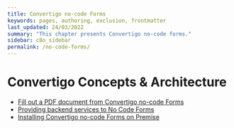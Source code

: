 ```yaml
---
title: Convertigo no-code Forms
keywords: pages, authoring, exclusion, frontmatter
last_updated: 24/03/2022
summary: "This chapter presents Convertigo no-code forms."
sidebar: c8o_sidebar
permalink: /no-code-forms/
---
```

# Convertigo Concepts & Architecture

- [Fill out a PDF document from Convertigo no-code Forms](./fill-out-pdf)
- [Providing backend services to No Code Forms](./creating-data-for-c8o-forms)
- [Installing Convertigo no-code Forms on Premise](./using-c8o-forms-standalone/)